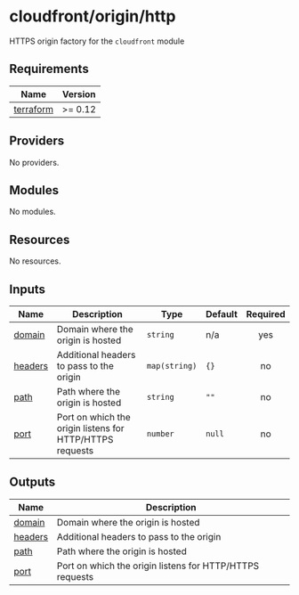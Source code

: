 # cloudfront/origin/http

HTTPS origin factory for the `cloudfront` module

<!-- BEGIN_TF_DOCS -->
## Requirements

| Name | Version |
|------|---------|
| <a name="requirement_terraform"></a> [terraform](#requirement\_terraform) | >= 0.12 |

## Providers

No providers.

## Modules

No modules.

## Resources

No resources.

## Inputs

| Name | Description | Type | Default | Required |
|------|-------------|------|---------|:--------:|
| <a name="input_domain"></a> [domain](#input\_domain) | Domain where the origin is hosted | `string` | n/a | yes |
| <a name="input_headers"></a> [headers](#input\_headers) | Additional headers to pass to the origin | `map(string)` | `{}` | no |
| <a name="input_path"></a> [path](#input\_path) | Path where the origin is hosted | `string` | `""` | no |
| <a name="input_port"></a> [port](#input\_port) | Port on which the origin listens for HTTP/HTTPS requests | `number` | `null` | no |

## Outputs

| Name | Description |
|------|-------------|
| <a name="output_domain"></a> [domain](#output\_domain) | Domain where the origin is hosted |
| <a name="output_headers"></a> [headers](#output\_headers) | Additional headers to pass to the origin |
| <a name="output_path"></a> [path](#output\_path) | Path where the origin is hosted |
| <a name="output_port"></a> [port](#output\_port) | Port on which the origin listens for HTTP/HTTPS requests |
<!-- END_TF_DOCS -->
